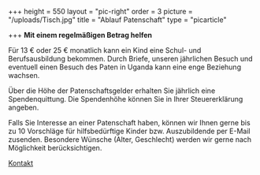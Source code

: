 +++
height = 550
layout = "pic-right"
order = 3
picture = "/uploads/Tisch.jpg"
title = "Ablauf Patenschaft"
type = "picarticle"

+++
**Mit einem regelmäßigen Betrag helfen**

Für 13 € oder 25 € monatlich kann ein Kind eine Schul- und Berufsausbildung bekommen. Durch Briefe, unseren jährlichen Besuch und eventuell einen Besuch des Paten in Uganda kann eine enge Beziehung wachsen.

Über die Höhe der Patenschaftsgelder erhalten Sie jährlich eine Spendenquittung. Die Spendenhöhe können Sie in Ihrer  Steuererklärung angeben.

Falls Sie Interesse an einer Patenschaft haben, können wir Ihnen gerne bis zu 10 Vorschläge für hilfsbedürftige Kinder bzw. Auszubildende per E-Mail zusenden. Besondere Wünsche (Alter, Geschlecht) werden wir gerne nach Möglichkeit berücksichtigen.

[Kontakt](/verein/kontakt/)